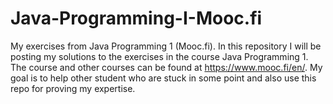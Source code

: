 # Java-Programming-I-Mooc.fi
My exercises from Java Programming 1 (Mooc.fi). In this repository I will be posting my solutions to the exercises in the course Java Programming 1. The course and other courses can be found at https://www.mooc.fi/en/. My goal is to help other student who are stuck in some point and also use this repo for proving my expertise. 
